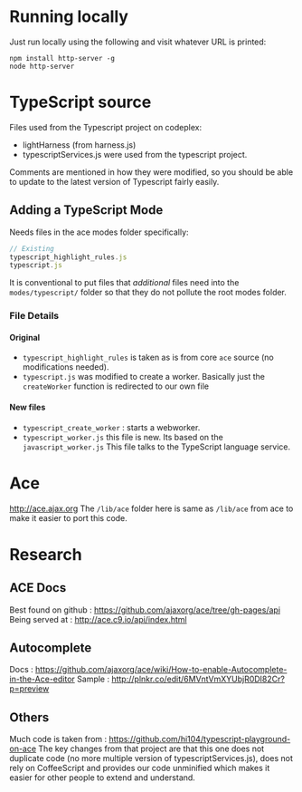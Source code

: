 # Running locally
Just run locally using the following and visit whatever URL is printed:

```
npm install http-server -g
node http-server
```

# TypeScript source

Files used from the Typescript project on codeplex:
- lightHarness (from harness.js)
- typescriptServices.js
were used from the typescript project.

Comments are mentioned in how they were modified, so you should be able to update to the latest version of Typescript fairly easily.

## Adding a TypeScript Mode 
Needs files in the ace modes folder
specifically:

```ts
// Existing
typescript_highlight_rules.js
typescript.js
```
It is conventional to put files that *additional* files need into the `modes/typescript/` folder so that they do not pollute the root modes folder.

### File Details
#### Original
* `typescript_highlight_rules` is taken as is from core `ace` source (no modifications needed).
* `typescript.js` was modified to create a worker. Basically just the `createWorker` function is redirected to our own file

#### New files
* `typescript_create_worker` : starts a webworker.
* `typescript_worker.js` this file is new. Its based on the `javascript_worker.js` This file talks to the TypeScript language service.

# Ace
http://ace.ajax.org 
The `/lib/ace` folder here is same as `/lib/ace` from ace to make it easier to port this code.

# Research 
## ACE Docs
Best found on github : https://github.com/ajaxorg/ace/tree/gh-pages/api
Being served at : http://ace.c9.io/api/index.html

## Autocomplete 
Docs : https://github.com/ajaxorg/ace/wiki/How-to-enable-Autocomplete-in-the-Ace-editor
Sample : http://plnkr.co/edit/6MVntVmXYUbjR0DI82Cr?p=preview

## Others
Much code is taken from : https://github.com/hi104/typescript-playground-on-ace
The key changes from that project are that this one does not duplicate code (no more multiple version of typescriptServices.js), does not rely on CoffeeScript and provides our code unminified which makes it easier for other people to extend and understand.

